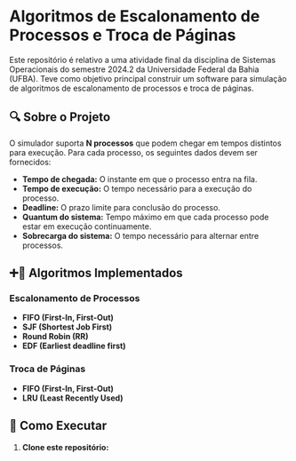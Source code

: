 # Algoritmos de Escalonamento de Processos e Troca de Páginas

Este repositório é relativo a uma atividade final da disciplina de Sistemas Operacionais do semestre 2024.2 da Universidade Federal da Bahia (UFBA).
Teve como objetivo principal construir um software para simulação de algoritmos de escalonamento de processos e troca de páginas.


## 🔍 Sobre o Projeto

O simulador suporta **N processos** que podem chegar em tempos distintos para execução. Para cada processo, os seguintes dados devem ser fornecidos:

- **Tempo de chegada:** O instante em que o processo entra na fila.
- **Tempo de execução:** O tempo necessário para a execução do processo.
- **Deadline:** O prazo limite para conclusão do processo.
- **Quantum do sistema:** Tempo máximo em que cada processo pode estar em execução continuamente.
- **Sobrecarga do sistema:** O tempo necessário para alternar entre processos.


## ➕🟰 Algoritmos Implementados

### Escalonamento de Processos

- **FIFO (First-In, First-Out)**
- **SJF (Shortest Job First)**
- **Round Robin (RR)**
- **EDF (Earliest deadline first)**

### Troca de Páginas

- **FIFO (First-In, First-Out)**
- **LRU (Least Recently Used)**


## 🚀 Como Executar

1. **Clone este repositório:**
